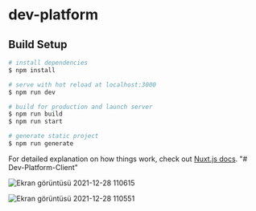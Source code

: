 # dev-platform

## Build Setup

```bash
# install dependencies
$ npm install

# serve with hot reload at localhost:3000
$ npm run dev

# build for production and launch server
$ npm run build
$ npm run start

# generate static project
$ npm run generate
```

For detailed explanation on how things work, check out [Nuxt.js docs](https://nuxtjs.org).
"# Dev-Platform-Client" 




![Ekran görüntüsü 2021-12-28 110615](https://user-images.githubusercontent.com/58563002/147543810-0a8942b1-b647-4cf8-837d-d69f11300e47.png)

![Ekran görüntüsü 2021-12-28 110551](https://user-images.githubusercontent.com/58563002/147543822-4c44c72a-3ba0-409b-85f7-846649c1a089.png)
